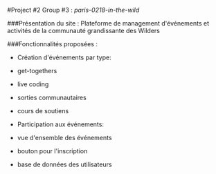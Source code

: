 #Project #2 Group #3 : *paris-0218-in-the-wild*

###Présentation du site : 
 Plateforme de management d'événements et activités de la communauté grandissante des Wilders

###Fonctionnalités proposées :

- Création d'événements par type: 
 - get-togethers
 - live coding
 - sorties communautaires
 - cours de soutiens

- Participation aux événements:
 - vue d'ensemble des événements
 - bouton pour l'inscription
 - base de données des utilisateurs
